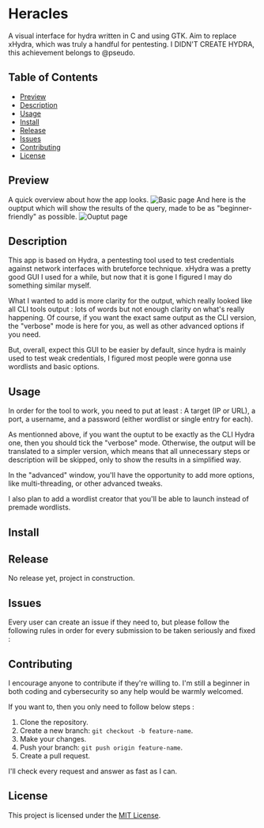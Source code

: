 # Heracles
A visual interface for hydra written in C and using GTK. Aim to replace xHydra, which was truly a handful for pentesting. I DIDN'T CREATE HYDRA, this achievement belongs to @pseudo. 

## Table of Contents
- [Preview](#preview)
- [Description](#description)
- [Usage](#usage)
- [Install](#install)
- [Release](#release)
- [Issues](#issues)
- [Contributing](#contributing)
- [License](#license)

## Preview
A quick overview about how the app looks.
![Basic page](path_to_image)
And here is the ouptput which will show the results of the query, made to be as "beginner-friendly" as possible.
![Ouptut page](path_to_image)

## Description
This app is based on Hydra, a pentesting tool used to test credentials against network interfaces with bruteforce technique. xHydra was a pretty good GUI I used for a while, but now that it is gone I figured I may do something similar myself. 

What I wanted to add is more clarity for the output, which really looked like all CLI tools output : lots of words but not enough clarity on what's really happening. Of course, if you want the exact same output as the CLI version, the "verbose" mode is here for you, as well as other advanced options if you need. 

But, overall, expect this GUI to be easier by default, since hydra is mainly used to test weak credentials, I figured most people were gonna use wordlists and basic options.

## Usage
In order for the tool to work, you need to put at least :
A target (IP or URL), a port, a username, and a password (either wordlist or single entry for each).

As mentionned above, if you want the ouptut to be exactly as the CLI Hydra one, then you should tick the "verbose" mode. Otherwise, the output will be translated to a simpler version, which means that all unnecessary steps or description will be skipped, only to show the results in a simplified way.

In the "advanced" window, you'll have the opportunity to add more options, like multi-threading, or other advanced tweaks.

I also plan to add a wordlist creator that you'll be able to launch instead of premade wordlists.

## Install

## Release
No release yet, project in construction.

## Issues
Every user can create an issue if they need to, but please follow the following rules in order for every submission to be taken seriously and fixed :

## Contributing
I encourage anyone to contribute if they're willing to. I'm still a beginner in both coding and cybersecurity so any help would be warmly welcomed.

If you want to, then you only need to follow below steps :
1. Clone the repository.
2. Create a new branch: `git checkout -b feature-name`.
3. Make your changes.
4. Push your branch: `git push origin feature-name`.
5. Create a pull request.

I'll check every request and answer as fast as I can.

## License
This project is licensed under the [MIT License](LICENSE).